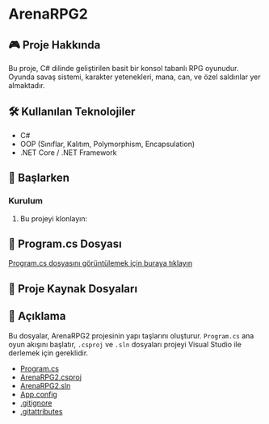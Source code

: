 # ArenaRPG2
## 🎮 Proje Hakkında
Bu proje, C# dilinde geliştirilen basit bir konsol tabanlı RPG oyunudur. Oyunda savaş sistemi, karakter yetenekleri, mana, can, ve özel saldırılar yer almaktadır.

## 🛠️ Kullanılan Teknolojiler
- C#
- OOP (Sınıflar, Kalıtım, Polymorphism, Encapsulation)
- .NET Core / .NET Framework

## 🚀 Başlarken


### Kurulum
1. Bu projeyi klonlayın:


## 🔗 Program.cs Dosyası

[Program.cs dosyasını görüntülemek için buraya tıklayın](https://github.com/tayyipdolas/ArenaRPG2/blob/master/Program.cs)

## 📂 Proje Kaynak Dosyaları
## 🧾 Açıklama

Bu dosyalar, ArenaRPG2 projesinin yapı taşlarını oluşturur. `Program.cs` ana oyun akışını başlatır, `.csproj` ve `.sln` dosyaları projeyi Visual Studio ile derlemek için gereklidir.

- [Program.cs](https://github.com/tayyipdolas/ArenaRPG2/blob/master/Program.cs)
- [ArenaRPG2.csproj](https://github.com/tayyipdolas/ArenaRPG2/blob/master/ArenaRPG2.csproj)
- [ArenaRPG2.sln](https://github.com/tayyipdolas/ArenaRPG2/blob/master/ArenaRPG2.sln)
- [App.config](https://github.com/tayyipdolas/ArenaRPG2/blob/master/App.config)
- [.gitignore](https://github.com/tayyipdolas/ArenaRPG2/blob/master/.gitignore)
- [.gitattributes](https://github.com/tayyipdolas/ArenaRPG2/blob/master/.gitattributes)

